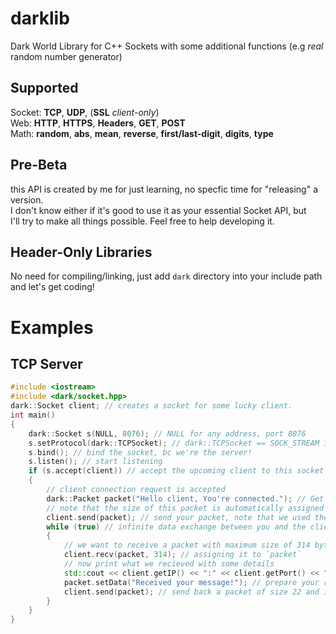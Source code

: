# darklib
Dark World Library for C++ Sockets with some additional functions (e.g *real* random number generator)

Supported
-
Socket: **TCP**, **UDP**, (**SSL** *client-only*)<br>
Web: **HTTP**, **HTTPS**, **Headers**, **GET**, **POST**<br>
Math: **random**, **abs**, **mean**, **reverse**, **first/last-digit**, **digits**, **type**

Pre-Beta
-
this API is created by me for just learning, no specfic time for "releasing" a version.<br>
I don't know either if it's good to use it as your essential Socket API, but<br>
I'll try to make all things possible. Feel free to help developing it.

Header-Only Libraries
-
No need for compiling/linking, just add `dark` directory into your include path and let's get coding!


# Examples

TCP Server
-
```cpp
#include <iostream>
#include <dark/socket.hpp>
dark::Socket client; // creates a socket for some lucky client.
int main()
{
	dark::Socket s(NULL, 8076); // NULL for any address, port 8076
	s.setProtocol(dark::TCPSocket); // dark::TCPSocket == SOCK_STREAM in C
	s.bind(); // bind the socket, bc we're the server!
	s.listen(); // start listening
	if (s.accept(client)) // accept the upcoming client to this socket `client` (like an room number or ID)
	{
		// client connection request is accepted
		dark::Packet packet("Hello client, You're connected."); // Get your packet ready
		// note that the size of this packet is automatically assigned
		client.send(packet); // send your packet, note that we used the `client` socket to send him
		while (true) // infinite data exchange between you and the client
		{
			// we want to receive a packet with maximum size of 314 bytes
			client.recv(packet, 314); // assigning it to `packet`
			// now print what we recieved with some details
			std::cout << client.getIP() << ":" << client.getPort() << " | " << packet.getData() << "\n";
			packet.setData("Received your message!"); // prepare your reply on what he sent
			client.send(packet); // send back a packet of size 22 and it is *Received your message!*
		}
	}
}
```
